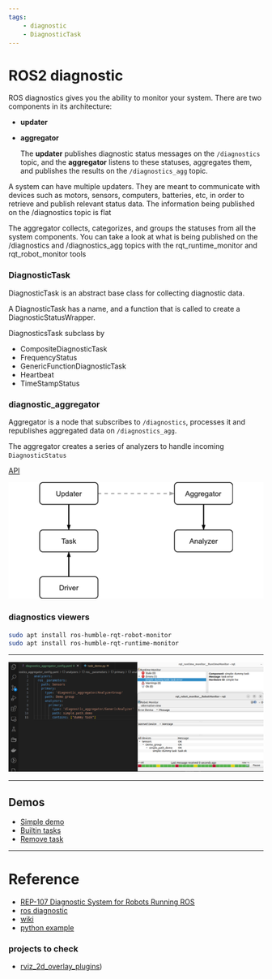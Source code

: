```yaml
---
tags:
    - diagnostic
    - DiagnosticTask
---
```

# ROS2 diagnostic

ROS diagnostics gives you the ability to monitor your system. There are two components in its architecture:

- **updater**
- **aggregator**
  
  The **updater** publishes diagnostic status messages on the `/diagnostics` topic, and the **aggregator** listens to these statuses, aggregates them, and publishes the results on the `/diagnostics_agg` topic.

A system can have multiple updaters. They are meant to communicate with devices such as motors, sensors, computers, batteries, etc, in order to retrieve and publish relevant status data. The information being published on the /diagnostics topic is flat  

The aggregator collects, categorizes, and groups the statuses from all the system components. You can take a look at what is being published on the /diagnostics and /diagnostics_agg topics with the rqt_runtime_monitor and rqt_robot_monitor tools


### DiagnosticTask
DiagnosticTask is an abstract base class for collecting diagnostic data. 

A DiagnosticTask has a name, and a function that is called to create a DiagnosticStatusWrapper. 

DiagnosticsTask subclass by

- CompositeDiagnosticTask
- FrequencyStatus
- GenericFunctionDiagnosticTask
- Heartbeat
- TimeStampStatus


### diagnostic_aggregator
Aggregator is a node that subscribes to `/diagnostics`, processes it and republishes aggregated data on `/diagnostics_agg`.

The aggregator creates a series of analyzers to handle incoming `DiagnosticStatus`

[API](https://docs.ros.org/en/humble/p/diagnostic_aggregator/generated/classdiagnostic__aggregator_1_1Aggregator.html#class-documentation)


![](images/schema.png)


### diagnostics viewers
```bash title="install"
sudo apt install ros-humble-rqt-robot-monitor
sudo apt install ros-humble-rqt-runtime-monitor
```

---

![](images/config_with_monitor_viewer.png)

---

## Demos
- [Simple demo](diagnostic_task_demo.md)
- [Builtin tasks](diagnostic_builtin_demo.md)
- [Remove task](diagnostic_remove_task_demo.md)
---
# Reference
- [REP-107 Diagnostic System for Robots Running ROS](https://www.ros.org/reps/rep-0107.html)
- [ros diagnostic](https://nlamprian.me/blog/software/ros/2018/03/21/ros-diagnostics/)
- [wiki](https://wiki.ros.org/diagnostics)
- [python example](http://docs.ros.org/en/jade/api/diagnostic_updater/html/example_8py_source.html)
### projects to check
- [rviz_2d_overlay_plugins](https://github.com/teamspatzenhirn/rviz_2d_overlay_plugins))

